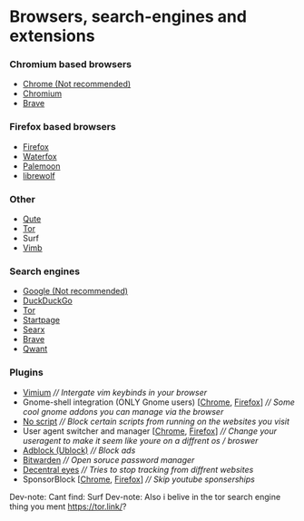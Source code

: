 
# Browsers, search-engines and extensions

### Chromium based browsers

- [Chrome (Not recommended)](https://www.google.com/)
- [Chromium](https://www.chromium.org)
- [Brave](https://brave.com/)

### Firefox based browsers

- [Firefox](https://www.mozilla.org/en-US/firefox/new/)
- [Waterfox](https://www.waterfox.net/)
- [Palemoon](https://www.palemoon.org/)
- [librewolf](https://librewolf.net/)

### Other

- [Qute](https://qutebrowser.org/)
- [Tor](https://www.torproject.org/)
- Surf
- [Vimb](https://fanglingsu.github.io/vimb/)

### Search engines

- [Google (Not recommended)](https://www.google.com/)
- [DuckDuckGo](https://duckduckgo.com/)
- [Tor](https://tor.link/)
- [Startpage](https://www.startpage.com/)
- [Searx](https://searx.thegpm.org/)
- [Brave](https://search.brave.com/)
- [Qwant](https://www.qwant.com/)

### Plugins

- [Vimium](https://chrome.google.com/webstore/detail/vimium/dbepggeogbaibhgnhhndojpepiihcmeb) *// Intergate vim keybinds in your browser*
- Gnome-shell integration (ONLY Gnome users) [[Chrome](https://chrome.google.com/webstore/detail/gnome-shell-integration/gphhapmejobijbbhgpjhcjognlahblep), [Firefox](https://addons.mozilla.org/en-US/firefox/addon/gnome-shell-integration/)] *// Some cool gnome addons you can manage via the browser*
- [No script](https://noscript.net/) *// Block certain scripts from running on the websites you visit*
- User agent switcher and manager [[Chrome](https://chrome.google.com/webstore/detail/user-agent-switcher-and-m/bhchdcejhohfmigjafbampogmaanbfkg), [Firefox](https://addons.mozilla.org/en-US/firefox/addon/user-agent-string-switcher/)] *// Change your useragent to make it seem like youre on a diffrent os / broswer*
- [Adblock (Ublock)](https://ublockorigin.com/) *// Block ads*
- [Bitwarden](https://bitwarden.com/) *// Open soruce password manager*
- [Decentral eyes](https://decentraleyes.org/) *// Tries to stop tracking from diffrent websites*
- SponsorBlock [[Chrome](https://chrome.google.com/webstore/detail/sponsorblock-for-youtube/mnjggcdmjocbbbhaepdhchncahnbgone), [Firefox](https://addons.mozilla.org/en-US/firefox/addon/sponsorblock/)] *// Skip youtube sponserships*


Dev-note: Cant find: Surf
Dev-note: Also i belive in the tor search engine thing you ment https://tor.link/?
